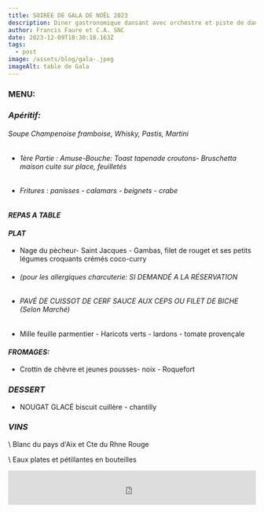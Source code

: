 ```yaml
---
title: SOIRÉE DE GALA DE NOËL 2023
description: Diner gastronomique dansant avec orchestre et piste de danse
author: Francis Faure et C.A. SNC
date: 2023-12-09T18:30:18.163Z
tags:
  - post
image: /assets/blog/gala-.jpeg
imageAlt: table de Gala
---
```

### MENU:

### *Apéritif:* 

###### Soupe Champenoise framboise, Whisky, Pastis, Martini

* ###### 1ère Partie : Amuse-Bouche: *Toast tapenade croutons- Bruschetta maison cuite sur place,  feuilletés*
* ###### Fritures : panisses - calamars -  beignets - crabe 

#### *REPAS A TABLE*

#### *PLAT*

* Nage du pècheur- Saint Jacques - Gambas, filet de rouget et ses petits légumes croquants crémés coco-curry
* ###### (pour les allergiques charcuterie: SI DEMANDÉ A LA RÉSERVATION
* ###### PAVÉ DE CUISSOT DE CERF SAUCE AUX CEPS OU FILET DE BICHE (Selon Marché)
* Mille feuille parmentier - Haricots verts - lardons - tomate provençale

#### *FROMAGES:*

* Crottin de chèvre et jeunes pousses- noix - Roquefort 

### *DESSERT*

* NOUGAT GLACÉ biscuit cuillère - chantilly

### *VINS* 

\    Blanc du pays d'Aix et Cte du Rhne Rouge

\    Eaux plates et pétillantes en bouteilles

<iframe id="haWidget" allowtransparency="true" src="https://www.helloasso.com/associations/societe-nautique-carry/evenements/diner-de-gala-de-la-snc/widget-bouton" style="width: 100%; height: 70px; border: none;"></iframe>